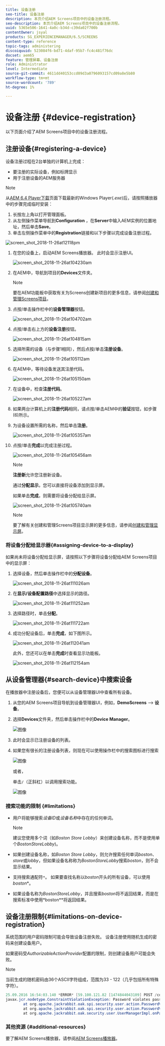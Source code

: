 ```yaml
---
title: 设备注册
seo-title: 设备注册
description: 本页介绍AEM Screens项目中的设备注册流程。
seo-description: 本页介绍AEM Screens项目中的设备注册流程。
uuid: 5365e506-1641-4a0c-b34d-c39da02f700b
contentOwner: jsyal
products: SG_EXPERIENCEMANAGER/6.5/SCREENS
content-type: reference
topic-tags: administering
discoiquuid: 523084f6-bd71-4daf-95b7-fc4c481f76dc
docset: aem65
feature: 管理屏幕、设备注册
role: Administrator
level: Intermediate
source-git-commit: 4611dd40153ccd09d3a0796093157cd09a8e5b80
workflow-type: tm+mt
source-wordcount: '789'
ht-degree: 1%

---
```



# 设备注册 {#device-registration}

以下页面介绍了AEM Screens项目中的设备注册流程。

## 注册设备{#registering-a-device}

设备注册过程在2台单独的计算机上完成：

* 要注册的实际设备，例如标牌显示
* 用于注册设备的AEM服务器

>[!NOTE]
>
>从[AEM 6.4 Player下载](https://download.macromedia.com/screens/)页面下载最新的Windows Player(*.exe*)后，请按照播放器中的步骤完成临时安装：
>
>1. 长按左上角以打开管理面板。
>1. 从左侧操作菜单导航到&#x200B;**Configuration** ，在&#x200B;**Server**&#x200B;中输入AEM实例的位置地址，然后单击&#x200B;**Save**。
>1. 单击左侧操作菜单中的&#x200B;**Registration**&#x200B;链接和以下步骤以完成设备注册过程。

>



![screen_shot_2018-11-26at12118pm](assets/screen_shot_2018-11-26at12118pm.png)

1. 在您的设备上，启动AEM Screens播放器。 此时会显示注册UI。

   ![screen_shot_2018-11-26at104230am](assets/screen_shot_2018-11-26at104230am.png)

1. 在AEM中，导航到项目的&#x200B;**Devices**&#x200B;文件夹。

   >[!NOTE]
   >
   >要在AEM功能板中获取有关为Screens创建新项目的更多信息，请参阅[创建和管理Screens项目](creating-a-screens-project.md)。

1. 点按/单击操作栏中的&#x200B;**设备管理器**&#x200B;按钮。

   ![screen_shot_2018-11-26at104702am](assets/screen_shot_2018-11-26at104702am.png)

1. 点按/单击右上方的&#x200B;**设备注册**&#x200B;按钮。

   ![screen_shot_2018-11-26at104815am](assets/screen_shot_2018-11-26at104815am.png)

1. 选择所需的设备（与步骤1相同），然后点按/单击&#x200B;**注册设备**。

   ![screen_shot_2018-11-26at105112am](assets/screen_shot_2018-11-26at105112am.png)

1. 在AEM中，等待设备发送其注册代码。

   ![screen_shot_2018-11-26at105150am](assets/screen_shot_2018-11-26at105150am.png)

1. 在设备中，检查&#x200B;**注册代码**。

   ![screen_shot_2018-11-26at105227am](assets/screen_shot_2018-11-26at105227am.png)

1. 如果两台计算机上的&#x200B;**注册代码**&#x200B;相同，请点按/单击AEM中的&#x200B;**验证**&#x200B;按钮，如步骤(6)所示。
1. 为设备设置所需的名称，然后单击&#x200B;**注册**。

   ![screen_shot_2018-11-26at105357am](assets/screen_shot_2018-11-26at105357am.png)

1. 点按/单击&#x200B;**完成**&#x200B;以完成注册过程。

   ![screen_shot_2018-11-26at105456am](assets/screen_shot_2018-11-26at105456am.png)

   >[!NOTE]
   >
   >**注册新**&#x200B;允许您注册新设备。
   >
   >通过&#x200B;**分配显示**，您可以直接将设备添加到显示屏。

   如果单击&#x200B;**完成**，则需要将设备分配给显示屏。

   ![screen_shot_2018-11-26at105740am](assets/screen_shot_2018-11-26at105740am.png)

   >[!NOTE]
   >
   >要了解有关创建和管理Screens项目显示屏的更多信息，请参阅[创建和管理显示屏](managing-displays.md)。

### 将设备分配给显示器{#assigning-device-to-a-display}

如果尚未将设备分配给显示屏，请按照以下步骤将设备分配给AEM Screens项目中的显示屏：

1. 选择设备，然后单击操作栏中的&#x200B;**分配设备**。

   ![screen_shot_2018-11-26at111026am](assets/screen_shot_2018-11-26at111026am.png)

1. 在&#x200B;**显示/设备配置路径**&#x200B;中选择显示的路径。

   ![screen_shot_2018-11-26at111252am](assets/screen_shot_2018-11-26at111252am.png)

1. 选择路径时，单击&#x200B;**分配**。

   ![screen_shot_2018-11-26at111722am](assets/screen_shot_2018-11-26at111722am.png)

1. 成功分配设备后，单击&#x200B;**完成**，如下图所示。

   ![screen_shot_2018-11-26at112041am](assets/screen_shot_2018-11-26at112041am.png)

   此外，您还可以在单击&#x200B;**完成**&#x200B;时查看显示功能板。

   ![screen_shot_2018-11-26at112154am](assets/screen_shot_2018-11-26at112154am.png)

## 从设备管理器{#search-device}中搜索设备

在播放器中注册设备后，您便可以从设备管理器UI中查看所有设备。

1. 从您的AEM Screens项目导航到设备管理器UI，例如，**DemoScreens** —> **设备**。

1. 选择&#x200B;**Devices**&#x200B;文件夹，然后单击操作栏中的&#x200B;**Device Manager**。

   ![图像](/help/user-guide/assets/device-manager/device-manager-1.png)

1. 此时会显示已注册设备的列表。

1. 如果您有很长的注册设备列表，则现在可以使用操作栏中的搜索图标进行搜索

   ![图像](/help/user-guide/assets/device-manager/device-manager-2.png)

   或者，

   单击`/`（正斜杠）以调用搜索功能。

   ![图像](/help/user-guide/assets/device-manager/device-manager-3.png)


### 搜索功能的限制 {#limitations}

* 用户将能够搜索&#x200B;*设备ID*&#x200B;或&#x200B;*设备名称*&#x200B;中存在的任何单词。

   >[!NOTE]
   >建议您使用多个词（如&#x200B;*Boston Store Lobby*）来创建设备名称，而不是使用单个&#x200B;*BostonStoreLobby*)。

* 如果创建设备名称，如&#x200B;*Boston Store Lobby*，则允许搜索任何单词&#x200B;*boston*、*store*&#x200B;或&#x200B;*lobby*，但如果设备名称称为&#x200B;*BostonStoreLobby*&#x200B;搜索&#x200B;*boston*，则不会显示结果。

* 支持搜索通配符`*`。 如果要查找名称以&#x200B;*boston*&#x200B;开头的所有设备，可以使用&#x200B;*boston**。

* 如果设备名称为&#x200B;*BostonStoreLobby*，并且搜索&#x200B;*boston*&#x200B;将不返回结果，而是在搜索标准中使用&#x200B;*boston**将返回结果。

## 设备注册限制{#limitations-on-device-registration}

系统范围的用户密码限制可能会导致设备注册失败。 设备注册使用随机生成的密码来创建设备用户。

如果密码受&#x200B;*AuthorizableActionProvider*&#x200B;配置的限制，则创建设备用户可能会失败。

>[!NOTE]
>
>当前生成的随机密码由36个ASCII字符组成，范围为33 - 122（几乎包括所有特殊字符）。

```java
25.09.2016 16:54:03.140 *ERROR* [59.100.121.82 [1474844043109] POST /content/screens/svc/registration HTTP/1.1] com.adobe.cq.screens.device.registration.impl.RegistrationServlet Error during device registration
javax.jcr.nodetype.ConstraintViolationException: Password violates password constraint (^(?=.*\d).{7,9}$).
        at org.apache.jackrabbit.oak.spi.security.user.action.PasswordValidationAction.validatePassword(PasswordValidationAction.java:105)
        at org.apache.jackrabbit.oak.spi.security.user.action.PasswordValidationAction.onPasswordChange(PasswordValidationAction.java:76)
        at org.apache.jackrabbit.oak.security.user.UserManagerImpl.onPasswordChange(UserManagerImpl.java:308)
```

### 其他资源 {#additional-resources}

要了解AEM Screens播放器，请参阅[AEM Screens播放器](working-with-screens-player.md)。

